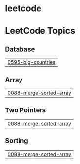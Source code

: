 # leetcode

<!---LeetCode Topics Start-->
# LeetCode Topics
## Database
|  |
| ------- |
| [0595-big-countries](https://github.com/raja2508200/leetcode/tree/master/0595-big-countries) |
## Array
|  |
| ------- |
| [0088-merge-sorted-array](https://github.com/raja2508200/leetcode/tree/master/0088-merge-sorted-array) |
## Two Pointers
|  |
| ------- |
| [0088-merge-sorted-array](https://github.com/raja2508200/leetcode/tree/master/0088-merge-sorted-array) |
## Sorting
|  |
| ------- |
| [0088-merge-sorted-array](https://github.com/raja2508200/leetcode/tree/master/0088-merge-sorted-array) |
<!---LeetCode Topics End-->